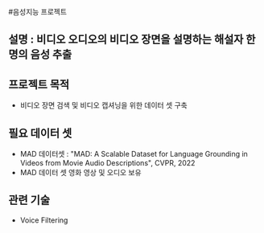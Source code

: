 #음성지능 프로젝트
## 설명 : 비디오 오디오의 비디오 장면을 설명하는 해설자 한명의 음성 추출

## 프로젝트 목적
- 비디오 장면 검색 및 비디오 캡셔닝을 위한 데이터 셋 구축

## 필요 데이터 셋
- MAD 데이터셋 : "MAD: A Scalable Dataset for Language Grounding in Videos from Movie Audio Descriptions", CVPR, 2022
- MAD 데이터 셋 영화 영상 및 오디오 보유

## 관련 기술
- Voice Filtering
